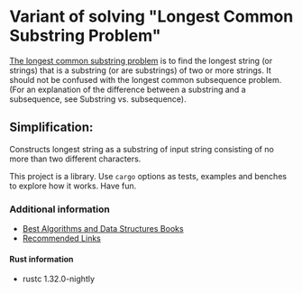 # Variant of solving "Longest Common Substring Problem"

[The longest common substring problem](http://www.softpanorama.org/Algorithms/lcs.shtml) is to find the longest string (or strings) that is a substring (or are substrings) 
of two or more strings. It should not be confused with the longest common subsequence problem. (For an explanation of 
the difference between a substring and a subsequence, see Substring vs. subsequence).

## Simplification:
Constructs longest string as a substring of input string consisting of no more than two different characters.

This project is a library. Use `cargo` options as tests, examples and benches to explore how it works.
Have fun.

### Additional information
* [Best Algorithms and Data Structures Books](http://www.softpanorama.org/Bookshelf/Computers/algorithms.shtml)
* [Recommended Links](http://www.softpanorama.org/Algorithms/lcs.shtml#Recommended_Links)

#### Rust information
* rustc 1.32.0-nightly